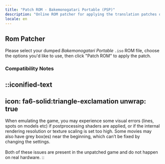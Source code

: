 ```yaml
---
title: "Patch ROM - Bakemonogatari Portable (PSP)"
description: "Online ROM patcher for applying the translation patches of Bakemonogatari Portable"
locale: en
---
```


## Rom Patcher

Please select your dumped _Bakemonogatari Portable_ `.iso` ROM file, choose the options you'd like to use, then click "Patch ROM" to apply the patch.

### Compatibility Notes
::iconified-text
---
icon: fa6-solid:triangle-exclamation
unwrap: true
---
When emulating the game, you may experience some visual errors (lines, spots on models etc) if postprocessing shaders are applied, or if the internal rendering resolution or texture scaling is set too high. Some movies may also have grey box(es) near the beginning, which can’t be fixed by changing the settings.
<br /><br />
Both of these issues are present in the unpatched game and do not happen on real hardware.
::
